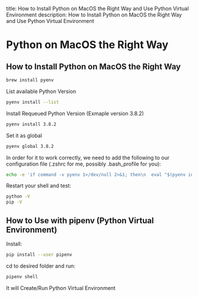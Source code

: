 title: How to Install Python on MacOS the Right Way and Use  Python Virtual Environment
description: How to Install Python on MacOS the Right Way and Use  Python Virtual Environment

<link rel="stylesheet" href="/assets/CSS/roundedCorners.css">

# Python on MacOS the Right Way

## How to Install Python on MacOS the Right Way

```bash
brew install pyenv
```

List available Python Version

```bash
pyenv install --list
```

Install Requeued Python Version (Exmaple version 3.8.2)

```bash
pyenv install 3.8.2
```

Set it as global

```bash
pyenv global 3.8.2
```

In order for it to work correctly, we need to add the following to our configuration file (.zshrc for me, possibly .bash_profile for you):

```bash
echo -e 'if command -v pyenv 1>/dev/null 2>&1; then\n  eval "$(pyenv init -)"\nfi' >> ~/.zshrc
```

Restart your shell and test:

```bash
python -V
pip -V
```

## How to Use with pipenv (Python Virtual Environment)

Install:

```bash
pip install --user pipenv
```

cd to desired folder and run:

```bash
pipenv shell
```

It will Create/Run Python Virtual Environment
